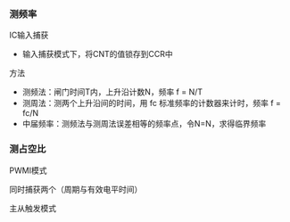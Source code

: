
### 测频率

IC输入捕获
- 输入捕获模式下，将CNT的值锁存到CCR中


方法
- 测频法：闸门时间T内，上升沿计数N，频率 f = N/T
- 测周法：测两个上升沿间的时间，用 fc 标准频率的计数器来计时，频率 f = fc/N
- 中届频率：测频法与测周法误差相等的频率点，令N=N，求得临界频率


### 测占空比

PWMI模式

同时捕获两个（周期与有效电平时间）




主从触发模式